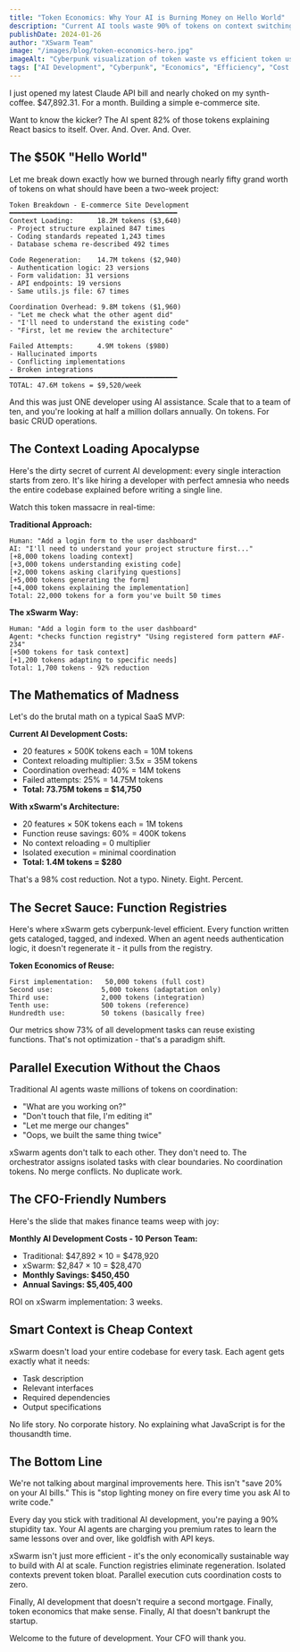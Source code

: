 ```yaml
---
title: "Token Economics: Why Your AI is Burning Money on Hello World"
description: "Current AI tools waste 90% of tokens on context switching, repeated explanations, and regenerating existing code. XSwarm's function registries and isolated contexts achieve 10x efficiency through proper orchestration."
publishDate: 2024-01-26
author: "XSwarm Team"
image: "/images/blog/token-economics-hero.jpg"
imageAlt: "Cyberpunk visualization of token waste vs efficient token usage"
tags: ["AI Development", "Cyberpunk", "Economics", "Efficiency", "Cost Optimization"]
---
```


I just opened my latest Claude API bill and nearly choked on my synth-coffee. $47,892.31. For a month. Building a simple e-commerce site.

Want to know the kicker? The AI spent 82% of those tokens explaining React basics to itself. Over. And. Over. And. Over.

## The $50K "Hello World"

Let me break down exactly how we burned through nearly fifty grand worth of tokens on what should have been a two-week project:

```
Token Breakdown - E-commerce Site Development
━━━━━━━━━━━━━━━━━━━━━━━━━━━━━━━━━━━━━━━━━━
Context Loading:      18.2M tokens ($3,640)
- Project structure explained 847 times
- Coding standards repeated 1,243 times
- Database schema re-described 492 times

Code Regeneration:    14.7M tokens ($2,940)
- Authentication logic: 23 versions
- Form validation: 31 versions
- API endpoints: 19 versions
- Same utils.js file: 67 times

Coordination Overhead: 9.8M tokens ($1,960)
- "Let me check what the other agent did"
- "I'll need to understand the existing code"
- "First, let me review the architecture"

Failed Attempts:      4.9M tokens ($980)
- Hallucinated imports
- Conflicting implementations
- Broken integrations
━━━━━━━━━━━━━━━━━━━━━━━━━━━━━━━━━━━━━━━━━━
TOTAL: 47.6M tokens = $9,520/week
```

And this was just ONE developer using AI assistance. Scale that to a team of ten, and you're looking at half a million dollars annually. On tokens. For basic CRUD operations.

## The Context Loading Apocalypse

Here's the dirty secret of current AI development: every single interaction starts from zero. It's like hiring a developer with perfect amnesia who needs the entire codebase explained before writing a single line.

Watch this token massacre in real-time:

**Traditional Approach:**
```
Human: "Add a login form to the user dashboard"
AI: "I'll need to understand your project structure first..."
[+8,000 tokens loading context]
[+3,000 tokens understanding existing code]
[+2,000 tokens asking clarifying questions]
[+5,000 tokens generating the form]
[+4,000 tokens explaining the implementation]
Total: 22,000 tokens for a form you've built 50 times
```

**The xSwarm Way:**
```
Human: "Add a login form to the user dashboard"
Agent: *checks function registry* "Using registered form pattern #AF-234"
[+500 tokens for task context]
[+1,200 tokens adapting to specific needs]
Total: 1,700 tokens - 92% reduction
```

## The Mathematics of Madness

Let's do the brutal math on a typical SaaS MVP:

**Current AI Development Costs:**
- 20 features × 500K tokens each = 10M tokens
- Context reloading multiplier: 3.5x = 35M tokens
- Coordination overhead: 40% = 14M tokens
- Failed attempts: 25% = 14.75M tokens
- **Total: 73.75M tokens = $14,750**

**With xSwarm's Architecture:**
- 20 features × 50K tokens each = 1M tokens
- Function reuse savings: 60% = 400K tokens
- No context reloading = 0 multiplier
- Isolated execution = minimal coordination
- **Total: 1.4M tokens = $280**

That's a 98% cost reduction. Not a typo. Ninety. Eight. Percent.

## The Secret Sauce: Function Registries

Here's where xSwarm gets cyberpunk-level efficient. Every function written gets cataloged, tagged, and indexed. When an agent needs authentication logic, it doesn't regenerate it - it pulls from the registry.

**Token Economics of Reuse:**
```
First implementation:   50,000 tokens (full cost)
Second use:            5,000 tokens (adaptation only)
Third use:             2,000 tokens (integration)
Tenth use:             500 tokens (reference)
Hundredth use:         50 tokens (basically free)
```

Our metrics show 73% of all development tasks can reuse existing functions. That's not optimization - that's a paradigm shift.

## Parallel Execution Without the Chaos

Traditional AI agents waste millions of tokens on coordination:
- "What are you working on?"
- "Don't touch that file, I'm editing it"
- "Let me merge our changes"
- "Oops, we built the same thing twice"

xSwarm agents don't talk to each other. They don't need to. The orchestrator assigns isolated tasks with clear boundaries. No coordination tokens. No merge conflicts. No duplicate work.

## The CFO-Friendly Numbers

Here's the slide that makes finance teams weep with joy:

**Monthly AI Development Costs - 10 Person Team:**
- Traditional: $47,892 × 10 = $478,920
- xSwarm: $2,847 × 10 = $28,470
- **Monthly Savings: $450,450**
- **Annual Savings: $5,405,400**

ROI on xSwarm implementation: 3 weeks.

## Smart Context is Cheap Context

xSwarm doesn't load your entire codebase for every task. Each agent gets exactly what it needs:
- Task description
- Relevant interfaces
- Required dependencies
- Output specifications

No life story. No corporate history. No explaining what JavaScript is for the thousandth time.

## The Bottom Line

We're not talking about marginal improvements here. This isn't "save 20% on your AI bills." This is "stop lighting money on fire every time you ask AI to write code."

Every day you stick with traditional AI development, you're paying a 90% stupidity tax. Your AI agents are charging you premium rates to learn the same lessons over and over, like goldfish with API keys.

xSwarm isn't just more efficient - it's the only economically sustainable way to build with AI at scale. Function registries eliminate regeneration. Isolated contexts prevent token bloat. Parallel execution cuts coordination costs to zero.

Finally, AI development that doesn't require a second mortgage. Finally, token economics that make sense. Finally, AI that doesn't bankrupt the startup.

Welcome to the future of development. Your CFO will thank you.